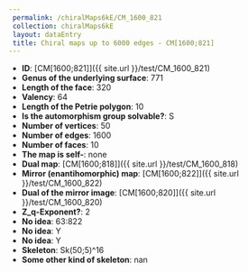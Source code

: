 ```yaml
--- 
 permalink: /chiralMaps6kE/CM_1600_821 
 collection: chiralMaps6kE
 layout: dataEntry
 title: Chiral maps up to 6000 edges - CM[1600;821]
---
```


- **ID**: [CM[1600;821]]({{ site.url }}/test/CM_1600_821)
- **Genus of the underlying surface**: 771
- **Length of the face**: 320
- **Valency**: 64
- **Length of the Petrie polygon**: 10
- **Is the automorphism group solvable?**: S
- **Number of vertices**: 50
- **Number of edges**: 1600
- **Number of faces**: 10
- **The map is self-**: none
- **Dual map**: [CM[1600;818]]({{ site.url }}/test/CM_1600_818)
- **Mirror (enantihomorphic) map**: [CM[1600;822]]({{ site.url }}/test/CM_1600_822)
- **Dual of the mirror image**: [CM[1600;820]]({{ site.url }}/test/CM_1600_820)
- **Z_q-Exponent?**: 2
- **No idea**:  63:822
- **No idea**: Y
- **No idea**: Y
- **Skeleton**: Sk(50;5)^16
- **Some other kind of skeleton**: nan
